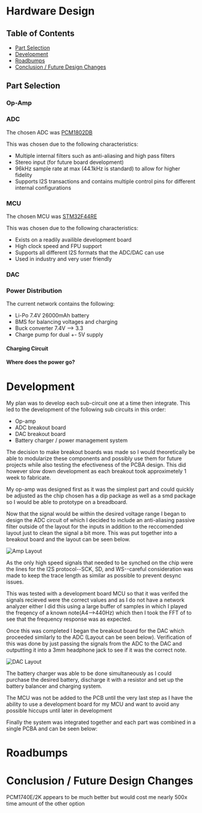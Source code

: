 # Hardware Design

## Table of Contents
* [Part Selection](#Part-Selection)
* [Development](#Development)
* [Roadbumps](#Roadbumps)
* [Conclusion / Future Design Changes](#Conclusion--Future-Design-cChanges)

## Part Selection

### Op-Amp



### ADC
The chosen ADC was [PCM1802DB](https://www.digikey.com/en/products/filter/data-acquisition/adcs-dacs-special-purpose/768?s=N4IgTCBcDaIIwA4AMYAiAhEBdAvkA)

This was chosen due to the following characteristics:

* Multiple internal filters such as anti-aliasing and high pass filters
* Stereo input (for future board development)
* 96kHz sample rate at max (44.1kHz is standard) to allow for higher fidelity 
* Supports I2S transactions and contains multiple control pins for different internal configurations


### MCU
The chosen MCU was [STM32F44RE](https://www.digikey.com/en/products/detail/stmicroelectronics/NUCLEO-F446RE/5347712?gclsrc=aw.ds&&utm_adgroup=&utm_source=google&utm_medium=cpc&utm_campaign=PMax%20Shopping_Product_Low%20ROAS%20Categories&utm_term=&utm_content=&utm_id=go_cmp-20243063506_adg-_ad-__dev-c_ext-_prd-5347712_sig-CjwKCAjwzMi_BhACEiwAX4YZUPHpk-zHzDov2nI4mvNVZQl9ZMhKRm_qsVS7q0sjmrhjJ651UxK07RoCICAQAvD_BwE&gad_source=1&gbraid=0AAAAADrbLlhzVWufnPiJhrASsS6sFmpfE&gclid=CjwKCAjwzMi_BhACEiwAX4YZUPHpk-zHzDov2nI4mvNVZQl9ZMhKRm_qsVS7q0sjmrhjJ651UxK07RoCICAQAvD_BwE&gclsrc=aw.ds)

This was chosen due to the following characteristics:

* Exists on a readily availible development board 
* High clock speed and FPU support
* Supports all different I2S formats that the ADC/DAC can use
* Used in industry and very user friendly

### DAC

### Power Distribution
The current network contains the following:
* Li-Po 7.4V 26000mAh battery 
* BMS for balancing voltages and charging
* Buck converter 7.4V --> 3.3
* Charge pump for dual +- 5V supply

#### Charging Circuit 

#### Where does the power go?

# Development 
My plan was to develop each sub-circuit one at a time then integrate. This led to the development of the following sub circuits in this order:

* Op-amp
* ADC breakout board
* DAC breakout board
* Battery charger / power management system

The decision to make breakout boards was made so I would theoretically be able to modularize these components and possibly use them for future projects while also testing the efectiveness of the PCBA design. This did however slow down development as each breakout took approximetely 1 week to fabricate.

My op-amp was designed first as it was the simplest part and could quickly be adjusted as the chip chosen has a dip package as well as a smd package so I would be able to prototype on a breadboard. 

Now that the signal would be within the desired voltage range I began to design the ADC circuit of which I decided to include an anti-aliasing passive filter outside of the layout for the inputs in addition to the reccomended layout just to clean the signal a bit more. This was put together into a breakout board and the layout can be seen below.

![Amp Layout](../images/AMP_Layout.png)

As the only high speed signals that needed to be synched on the chip were the lines for the I2S protocol--SCK, SD, and WS--careful consideration was made to keep the trace length as similar as possible to prevent desync issues.

This was tested with a development board MCU so that it was verifed the signals recieved were the correct values and as I do not have a network analyzer either I did this using a large buffer of samples in which I played the freqency of a known note(A4-->440Hz) which then I took the FFT of to see that the frequency response was as expected.

Once this was completed I began the breakout board for the DAC which proceeded similarly to the ADC (Layout can be seen below). Verification of this was done by just passing the signals from the ADC to the DAC and outputting it into a 3mm headphone jack to see if it was the correct note.

![DAC Layout](../images/AMP_Layout.png)

The battery charger was able to be done simultaneously as I could purchase the desired battery, discharge it with a resistor and set up the battery balancer and charging system.

The MCU was not be added to the PCB until the very last step as I have the ability to use a development board for my MCU and want to avoid any possible hiccups until later in development

Finally the system was integrated together and each part was combined in a single PCBA and can be seen below:


# Roadbumps

# Conclusion / Future Design Changes

PCM1740E/2K appears to be much better but would cost me nearly 500x time amount of the other option

